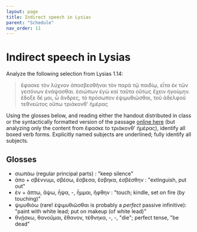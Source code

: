 ```yaml
---
layout: page
title: Indirect speech in Lysias
parent: "Schedule"
nav_order: 11
---
```



# Indirect speech in Lysias


Analyze the following selection from Lysias 1.14:

> ἔφασκε τὸν λύχνον ἀποσβεσθῆναι τὸν παρὰ τῷ παιδίῳ, εἶτα ἐκ τῶν γειτόνων ἐνάψασθαι. ἐσιώπων ἐγὼ καὶ ταῦτα οὕτως ἔχειν ἡγούμην. ἔδοξε δέ μοι, ὦ ἄνδρες, τὸ πρόσωπον ἐψιμυθιῶσθαι, τοῦ ἀδελφοῦ τεθνεῶτος οὔπω τριάκονθ' ἡμέρας

Using the glosses below, and reading either the handout distributed in class or the syntactically formatted version of the passage [online here](https://neelsmith.github.io/greek102/lysias1/reader/1.14.html) (but analyzing only the content from ἔφασκε to τριάκονθ' ἡμέρας), identify all boxed verb forms. Explicitly named subjects are underlined; fully identify all subjects.


## Glosses

- σιωπάω (regular principal parts) : "keep silence"
- ἀπο + σβέννυμι, σβέσω, ἔσβεσα, ἔσβηκα, ἐσβέσθην : "extinguish, put out"
- ἐν + ἅπτω, ἅψω, ἧψα, -, ἧμμαι, ἥφθην : "touch; kindle, set on fire (by touching)"
- ψιμυθιόω (rare! ἐψιμυθιῶσθαι is probably a *perfect* passive infinitive): "paint with white lead; put on makeup (of white lead)"
- θνῄσκω, θανοῦμαι, ἔθανον, τέθνηκα, -, -, "die"; perfect tense, "be dead"

